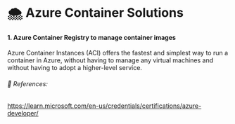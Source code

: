 # 🌨 Azure Container Solutions

#### 1. Azure Container Registry to manage container images

Azure Container Instances (ACI) offers the fastest and simplest way to run a container in Azure, without having to manage any virtual machines and without having to adopt a higher-level service.

















































###### 🌼 References:

https://learn.microsoft.com/en-us/credentials/certifications/azure-developer/


